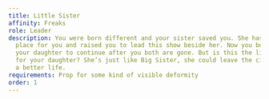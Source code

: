 ```yaml
---
title: Little Sister
affinity: Freaks
role: Leader
description: You were born different and your sister saved you. She has created this
  place for you and raised you to lead this show beside her. Now you both are raising
  your daughter to continue after you both are gone. But is this the life you want
  for your daughter? She’s just like Big Sister, she could leave the circus and choose
  a better life.
requirements: Prop for some kind of visible deformity
order: 1
---
```


